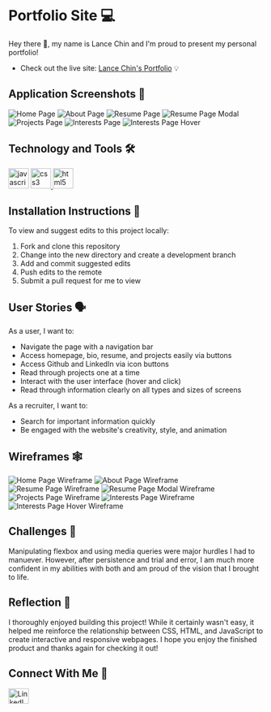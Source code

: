 # Portfolio Site 💻

Hey there 👋, my name is Lance Chin and I'm proud to present my personal portfolio!

- Check out the live site: [Lance Chin's Portfolio]() 💡

## Application Screenshots 📸
![Home Page](/screenshots/home-page.png)
![About Page](/screenshots/about-page.png)
![Resume Page](/screenshots/resume-page.png)
![Resume Page Modal](/screenshots/resume-page-modal.png)
![Projects Page](/screenshots/projects-page.png)
![Interests Page](/screenshots/interests-page.png)
![Interests Page Hover](/screenshots/interests-page-hover.png)

## Technology and Tools 🛠
<p align="left"> <a href="https://developer.mozilla.org/en-US/docs/Web/JavaScript" target="_blank" rel="noreferrer"> <img src="https://raw.githubusercontent.com/devicons/devicon/master/icons/javascript/javascript-original.svg" alt="javascript" width="40" height="40"/></a> <a href="https://developer.mozilla.org/en-US/docs/Web/CSS" target="_blank" rel="noreferrer"> <img src="https://raw.githubusercontent.com/devicons/devicon/master/icons/css3/css3-original-wordmark.svg" alt="css3" width="40" height="40"/> </a> <a href="https://developer.mozilla.org/en-US/docs/Web/HTML" target="_blank" rel="noreferrer"> <img src="https://raw.githubusercontent.com/devicons/devicon/master/icons/html5/html5-original-wordmark.svg" alt="html5" width="40" height="40"/> </a> </p>

## Installation Instructions 📲
To view and suggest edits to this project locally:
1. Fork and clone this repository
2. Change into the new directory and create a development branch 
2. Add and commit suggested edits
3. Push edits to the remote
4. Submit a pull request for me to view

## User Stories 🗣
As a user, I want to:
- Navigate the page with a navigation bar
- Access homepage, bio, resume, and projects easily via buttons
- Access Github and LinkedIn via icon buttons
- Read through projects one at a time
- Interact with the user interface (hover and click)
- Read through information clearly on all types and sizes of screens

As a recruiter, I want to:
- Search for important information quickly
- Be engaged with the website's creativity, style, and animation

## Wireframes 🕸
![Home Page Wireframe](/planning/wireframes/1-home.png)
![About Page Wireframe](/planning/wireframes/2-bio.png)
![Resume Page Wireframe](/planning/wireframes/3-resume.png)
![Resume Page Modal Wireframe](/planning/wireframes/3-resume-modal.png)
![Projects Page Wireframe](/planning/wireframes/4-project.png)
![Interests Page Wireframe](/planning/wireframes/5-interests.png)
![Interests Page Hover Wireframe](/planning/wireframes/5-interests-hover.png)


## Challenges 💪
Manipulating flexbox and using media queries were major hurdles I had to manuever. However, after persistence and trial and error, I am much more confident in my abilities with both and am proud of the vision that I brought to life. 

## Reflection 🙌
I thoroughly enjoyed building this project! While it certainly wasn't easy, it helped me reinforce the relationship between CSS, HTML, and JavaScript to create interactive and responsive webpages. I hope you enjoy the finished product and thanks again for checking it out!

## Connect With Me 👥
<p align="left">
<a href="https://www.linkedin.com/in/lance-chin/" target="blank"><img align="center" src="https://raw.githubusercontent.com/rahuldkjain/github-profile-readme-generator/master/src/images/icons/Social/linked-in-alt.svg" alt="LinkedIn Icon" height="30" width="40"/></a></p>